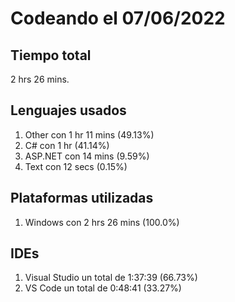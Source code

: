 # Codeando el 07/06/2022

## Tiempo total
2 hrs 26 mins.

## Lenguajes usados
1. Other con 1 hr 11 mins (49.13%)
1. C# con 1 hr (41.14%)
1. ASP.NET con 14 mins (9.59%)
1. Text con 12 secs (0.15%)

## Plataformas utilizadas
1. Windows con 2 hrs 26 mins (100.0%)

## IDEs
1. Visual Studio un total de 1:37:39 (66.73%)
1. VS Code un total de 0:48:41 (33.27%)
